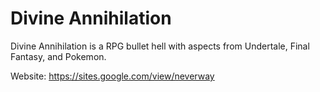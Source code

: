 # Divine Annihilation


Divine Annihilation is a RPG bullet hell with aspects from Undertale, Final Fantasy, and Pokemon.



Website: https://sites.google.com/view/neverway
